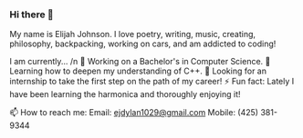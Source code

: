 ### Hi there 👋

My name is Elijah Johnson. I love poetry, writing, music, creating, philosophy, backpacking, working on cars, and am addicted to coding!

I am currently... /n
🔭 Working on a Bachelor's in Computer Science.
🌱 Learning how to deepen my understanding of C++.
👯 Looking for an internship to take the first step on the path of my career!
⚡ Fun fact: Lately I have been learning the harmonica and thoroughly enjoying it!

📫 How to reach me: Email: ejdylan1029@gmail.com Mobile: (425) 381-9344

<!--
**doncigma/doncigma** is a ✨ _special_ ✨ repository because its `README.md` (this file) appears on your GitHub profile.

Here are some ideas to get you started:

- 🔭 I’m currently working on ...
- 🌱 I’m currently learning ...
- 👯 I’m looking to collaborate on ...
- 🤔 I’m looking for help with ...
- 💬 Ask me about ...
- 📫 How to reach me: ...
- 😄 Pronouns: ...
- ⚡ Fun fact: ...
-->
